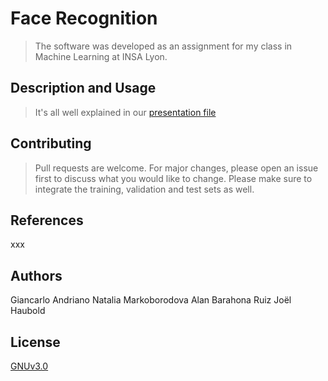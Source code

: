 # Face Recognition

> The software was developed as an assignment for my class in Machine Learning at INSA Lyon. 

## Description and Usage

> It's all well explained in our [presentation file](Machine%20learning%20report.pdf)


## Contributing
>Pull requests are welcome. For major changes, please open an issue first to discuss what you would like to change.
Please make sure to integrate the training, validation and test sets as well.

## References
xxx

## Authors
Giancarlo Andriano
Natalia Markoborodova
Alan Barahona Ruiz
Joël Haubold


## License
[GNUv3.0](https://github.com/all-licenses/GNU-General-Public-License-v3.0/blob/main/LICENSE)
